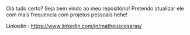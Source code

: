 Olá tudo certo?
Seja bem vindo ao meu repositório! Pretendo atualizar ele com mais frequencia com projetos pessoais hehe!

Linkedin : https://www.linkedin.com/in/matheuscesaras/

